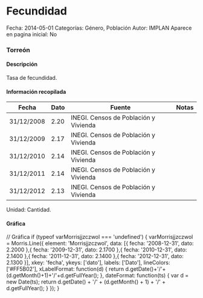 Fecundidad
=====

Fecha: 2014-05-01
Categorías: Género, Población
Autor: IMPLAN
Aparece en pagina inicial: No

### Torreón

#### Descripción

Tasa de fecundidad.

<!-- break -->

#### Información recopilada

<table class="table table-hover table-bordered matriz">
  <thead>
    <tr><th>Fecha</th><th>Dato</th><th>Fuente</th><th>Notas</th></tr>
  </thead>
  <tbody>
    <tr><td class="centrado">31/12/2008</td><td class="derecha">2.20</td><td>INEGI. Censos de Población y Vivienda</td><td></td></tr>
    <tr><td class="centrado">31/12/2009</td><td class="derecha">2.17</td><td>INEGI. Censos de Población y Vivienda</td><td></td></tr>
    <tr><td class="centrado">31/12/2010</td><td class="derecha">2.14</td><td>INEGI. Censos de Población y Vivienda</td><td></td></tr>
    <tr><td class="centrado">31/12/2011</td><td class="derecha">2.14</td><td>INEGI. Censos de Población y Vivienda</td><td></td></tr>
    <tr><td class="centrado">31/12/2012</td><td class="derecha">2.13</td><td>INEGI. Censos de Población y Vivienda</td><td></td></tr>
  </tbody>
</table>

Unidad: Cantidad.

#### Gráfica

<div id="Morrisjjzczwol" class="grafica"></div>
  // Gráfica
  if (typeof varMorrisjjzczwol === 'undefined') {
    varMorrisjjzczwol = Morris.Line({
      element: 'Morrisjjzczwol',
      data: [{ fecha: '2008-12-31', dato: 2.2000 },{ fecha: '2009-12-31', dato: 2.1700 },{ fecha: '2010-12-31', dato: 2.1400 },{ fecha: '2011-12-31', dato: 2.1400 },{ fecha: '2012-12-31', dato: 2.1300 }],
      xkey: 'fecha',
      ykeys: ['dato'],
      labels: ['Dato'],
      lineColors: ['#FF5B02'],
      xLabelFormat: function(d) { return d.getDate()+'/'+(d.getMonth()+1)+'/'+d.getFullYear(); },
      dateFormat: function(ts) { var d = new Date(ts); return d.getDate() + '/' + (d.getMonth() + 1) + '/' + d.getFullYear(); }
    });
  }
